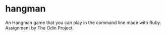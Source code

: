 # hangman
An Hangman game that you can play in the command line made with Ruby. Assignment by The Odin Project.
